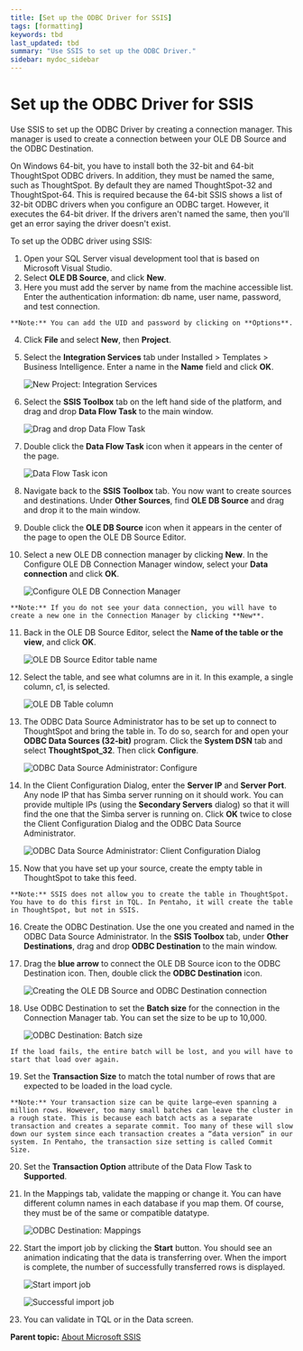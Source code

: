 ```yaml
---
title: [Set up the ODBC Driver for SSIS]
tags: [formatting]
keywords: tbd
last_updated: tbd
summary: "Use SSIS to set up the ODBC Driver."
sidebar: mydoc_sidebar
---
```

# Set up the ODBC Driver for SSIS

Use SSIS to set up the ODBC Driver by creating a connection manager. This manager is used to create a connection between your OLE DB Source and the ODBC Destination.

On Windows 64-bit, you have to install both the 32-bit and 64-bit ThoughtSpot ODBC drivers. In addition, they must be named the same, such as ThoughtSpot. By default they are named ThoughtSpot-32 and ThoughtSpot-64. This is required because the 64-bit SSIS shows a list of 32-bit ODBC drivers when you configure an ODBC target. However, it executes the 64-bit driver. If the drivers aren't named the same, then you'll get an error saying the driver doesn't exist.

To set up the ODBC driver using SSIS:

1.   Open your SQL Server visual development tool that is based on Microsoft Visual Studio.
2.   Select **OLE DB Source**, and click **New**.
3.   Here you must add the server by name from the machine accessible list. Enter the authentication information: db name, user name, password, and test connection.

    **Note:** You can add the UID and password by clicking on **Options**.

4.   Click **File** and select **New**, then **Project**.
5.   Select the **Integration Services** tab under Installed \> Templates \> Business Intelligence. Enter a name in the **Name** field and click **OK**.

     ![](../../images/ssis_integration_services.png "New Project: Integration Services")

6.   Select the **SSIS Toolbox** tab on the left hand side of the platform, and drag and drop **Data Flow Task** to the main window.

     ![](../../images/ssis_data_flow_task.png "Drag and drop Data Flow Task")

7.   Double click the **Data Flow Task** icon when it appears in the center of the page.

     ![](../../images/ssis_data_flow_task_icon.png "Data Flow Task icon")

8.   Navigate back to the **SSIS Toolbox** tab. You now want to create sources and destinations. Under **Other Sources**, find **OLE DB Source** and drag and drop it to the main window.
9.   Double click the **OLE DB Source** icon when it appears in the center of the page to open the OLE DB Source Editor.
10.  Select a new OLE DB connection manager by clicking **New**. In the Configure OLE DB Connection Manager window, select your **Data connection** and click **OK**.

     ![](../../images/ssis_ole_db_connection_manager.png "Configure OLE DB Connection Manager")

    **Note:** If you do not see your data connection, you will have to create a new one in the Connection Manager by clicking **New**.

11.  Back in the OLE DB Source Editor, select the **Name of the table or the view**, and click **OK**.

     ![](../../images/ssis_name_of_table.png "OLE DB Source Editor table name")

12.  Select the table, and see what columns are in it. In this example, a single column, c1, is selected.

     ![](../../images/ssis_table_column.png "OLE DB Table column")

13.  The ODBC Data Source Administrator has to be set up to connect to ThoughtSpot and bring the table in. To do so, search for and open your **ODBC Data Sources (32-bit)** program. Click the **System DSN** tab and select **ThoughtSpot\_32**. Then click **Configure**.

     ![](../../images/ssis_system_dsn.png "ODBC Data Source Administrator: Configure")

14.  In the Client Configuration Dialog, enter the **Server IP** and **Server Port**. Any node IP that has Simba server running on it should work. You can provide multiple IPs (using the **Secondary Servers** dialog) so that it will find the one that the Simba server is running on. Click **OK** twice to close the Client Configuration Dialog and the ODBC Data Source Administrator.

     ![](../../images/ssis_client_configuration_dialog.png "ODBC Data Source Administrator: Client Configuration Dialog")

15.  Now that you have set up your source, create the empty table in ThoughtSpot to take this feed.

    **Note:** SSIS does not allow you to create the table in ThoughtSpot. You have to do this first in TQL. In Pentaho, it will create the table in ThoughtSpot, but not in SSIS.

16.  Create the ODBC Destination. Use the one you created and named in the ODBC Data Source Administrator. In the **SSIS Toolbox** tab, under **Other Destinations**, drag and drop **ODBC Destination** to the main window.
17.  Drag the **blue arrow** to connect the OLE DB Source icon to the ODBC Destination icon. Then, double click the **ODBC Destination** icon.

     ![](../../images/ssis_drag_connector.png "Creating the OLE DB Source and ODBC Destination connection")

18.  Use ODBC Destination to set the **Batch size** for the connection in the Connection Manager tab. You can set the size to be up to 10,000.

     ![](../../images/ssis_batch_size.png "ODBC Destination: Batch size")

    If the load fails, the entire batch will be lost, and you will have to start that load over again.

19.  Set the **Transaction Size** to match the total number of rows that are expected to be loaded in the load cycle.

    **Note:** Your transaction size can be quite large—even spanning a million rows. However, too many small batches can leave the cluster in a rough state. This is because each batch acts as a separate transaction and creates a separate commit. Too many of these will slow down our system since each transaction creates a “data version” in our system. In Pentaho, the transaction size setting is called Commit Size.

20.  Set the **Transaction Option** attribute of the Data Flow Task to **Supported**.
21.  In the Mappings tab, validate the mapping or change it. You can have different column names in each database if you map them. Of course, they must be of the same or compatible datatype.

     ![](../../images/ssis_mappings.png "ODBC Destination: Mappings")

22.  Start the import job by clicking the **Start** button. You should see an animation indicating that the data is transferring over. When the import is complete, the number of successfully transferred rows is displayed.

     ![](../../images/ssis_start.png "Start import job")

     ![](../../images/ssis_success.png "Successful import job")

23.  You can validate in TQL or in the Data screen.

**Parent topic:** [About Microsoft SSIS](../../data_integration/ssis/about_ssis.html)
